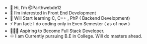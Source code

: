 - 👋 Hi, I’m @Parthwebde12
- 👀 I’m interested in Front End Development 
- 🌱 Will Start learning C, C++ , PhP ( Backend Development)
- ⚡ Fun fact: I do coding only in Even Semester ( as of now )
- 👨🏻‍💻 Aspiring to Become Full Stack Developer.
- ♾️ I am Currently pursuing B.E in College. Will do masters ahead.
<!---
Parthwebde12/Parthwebde12 is a ✨ special ✨ repository because its `README.md` (this file) appears on your GitHub profile.
You can click the Preview link to take a look at your changes.
--->

